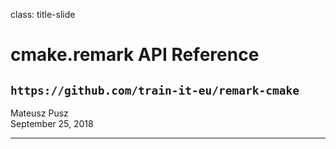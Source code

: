 class: title-slide

# cmake.remark API Reference

## `https://github.com/train-it-eu/remark-cmake`

Mateusz Pusz  
September 25, 2018

---
